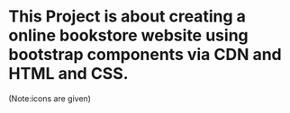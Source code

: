 # This Project is about creating a online bookstore website using bootstrap components via CDN and HTML and CSS.
(Note:icons are given)
